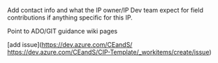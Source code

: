 Add contact info and what the IP owner/IP Dev team expect for field contributions if anything specific for this IP.

Point to ADO/GIT guidance wiki pages 

[add issue](https://dev.azure.com/CEandS/
https://dev.azure.com/CEandS/CIP-Template/_workitems/create/issue)